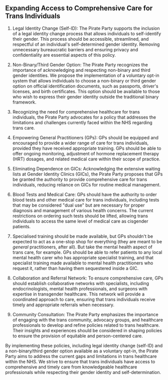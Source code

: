 ## Expanding Access to Comprehensive Care for Trans Individuals
1. Legal Identity Change (Self-ID): The Pirate Party supports the inclusion of a legal identity change process that allows individuals to self-identify their gender. This process should be accessible, streamlined, and respectful of an individual's self-determined gender identity. Removing unnecessary bureaucratic barriers and ensuring privacy and confidentiality are essential aspects of this policy.

2. Non-Binary/Third Gender Option: The Pirate Party recognizes the importance of acknowledging and respecting non-binary and third gender identities. We propose the implementation of a voluntary opt-in system that allows individuals to choose a non-binary or third gender option on official identification documents, such as passports, driver's licenses, and birth certificates. This option should be available to those who wish to express their gender identity outside the traditional binary framework.

3. Recognizing the need for comprehensive healthcare for trans individuals, the Pirate Party advocates for a policy that addresses the limitations and challenges currently faced within the NHS regarding trans care.

4. Empowering General Practitioners (GPs): GPs should be equipped and encouraged to provide a wider range of care for trans individuals, provided they have received appropriate training. GPs should be able to offer ongoing monitoring, adjustment of hormone replacement therapy (HRT) dosages, and related medical care within their scope of practice.

5. Eliminating Dependence on GICs: Acknowledging the extensive waiting lists at Gender Identity Clinics (GICs), the Pirate Party proposes that GPs be granted the authority to provide comprehensive care for trans individuals, reducing reliance on GICs for routine medical management.

6. Blood Tests and Medical Care: GPs should have the authority to order blood tests and other medical care for trans individuals, including tests that may be considered "dual use" but are necessary for proper diagnosis and management of various health concerns. The current restrictions on ordering such tests should be lifted, allowing trans individuals to access the same level of medical care as cisgender patients.

7. Specialised training should be made available, but GPs shouldn't be expected to act as a one-stop shop for everything (they are meant to be *general* practitioners, after all). But take the mental health aspect of trans care, for example. GPs should be able to refer patients to any local mental health carer who has appropriate specialist training, and that specialist training made available to mental health practitioners who request it, rather than having them sequestered inside a GIC.

8. Collaboration and Referral Network: To ensure comprehensive care, GPs should establish collaborative networks with specialists, including endocrinologists, mental health professionals, and surgeons with expertise in transgender healthcare. This network will provide a coordinated approach to care, ensuring that trans individuals receive timely and appropriate referrals when necessary.

9. Community Consultation: The Pirate Party emphasizes the importance of engaging with the trans community, advocacy groups, and healthcare professionals to develop and refine policies related to trans healthcare. Their insights and experiences should be considered in shaping policies to ensure the provision of equitable and person-centered care.

By implementing these policies, including legal identity change (self-ID) and a non-binary/third gender option available as a voluntary opt-in, the Pirate Party aims to address the current gaps and limitations in trans healthcare within the NHS. We strive to ensure that trans individuals have access to comprehensive and timely care from knowledgeable healthcare professionals while respecting their gender identity and self-determination.
